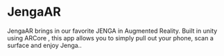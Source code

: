 # JengaAR
JengaAR brings in our favorite JENGA in Augmented Reality. Built in unity using ARCore , this app allows you to simply pull out your phone, scan a surface and enjoy Jenga..
